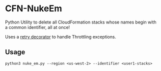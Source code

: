 # CFN-NukeEm

Python Utility to delete all CloudFormation stacks whose names begin with a common identifier, all at once!

Uses a [retry decorator](http://www.saltycrane.com/blog/2009/11/trying-out-retry-decorator-python/) to handle Throttling exceptions.


Usage
-------------

```
python3 nuke_em.py --region <us-west-2> --identifier <user1-stacks>

```